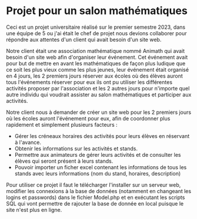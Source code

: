 # Projet pour un salon mathématiques

Ceci est un projet universitaire réalisé sur le premier semestre 2023, dans une équipe de 5 ou j'ai était le chef de projet nous devions collaborer pour répondre aux attentes d'un client qui avait besoin d'un site web.

Notre client était une association mathématique nommé Animath qui avait besoin d'un site web afin d'organiser leur événement. Cet événement avait pour but de mettre en avant les mathématiques de façon plus ludique que ce soit les plus vieux comme les plus jeunes, leur événement était organisé en 4 jours, les 2 premiers jours réserver aux écoles où des élèves auront tous l'événements réserver pour eux ils ont pu utiliser les différentes activités proposer par l'association et les 2 autres jours pour n'importe quel autre individu qui voudrait assister au salon mathématiques et participer aux activités.

Notre client nous à demander de créer un site web pour les 2 premiers jours où les écoles auront l'événement pour eux, afin de coordonner plus rapidement et simplement plusieurs facteurs : 
 - Gérer les créneaux horaires des activités pour leurs élèves en réservant à l'avance.
 - Obtenir les informations sur les activités et stands.
 - Permettre aux animateurs de gérer leurs activités et de consulter les élèves qui seront présent à leurs stands.
 - Pouvoir importer un ficher excel contenant les informations de tous les stands avec leurs informations (nom du stand, horaires, description) 

Pour utiliser ce projet il faut le télécharger l'installer sur un serveur web, modifier les connexions à la base de données (notamment en changeant les logins et passwords) dans le fichier Model.php et en exécutant les scripts SQL qui vont permettre de rajouter la base de donnée en local puisque le site n'est plus en ligne.
